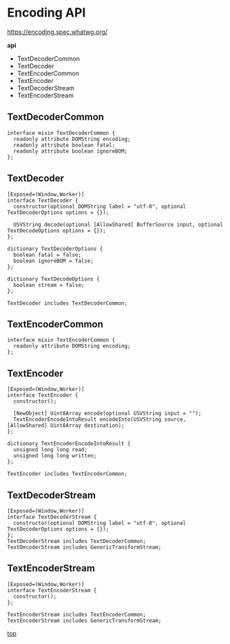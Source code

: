 # Encoding API

https://encoding.spec.whatwg.org/


**api**
- TextDecoderCommon
- TextDecoder
- TextEncoderCommon
- TextEncoder
- TextDecoderStream
- TextEncoderStream



## TextDecoderCommon

```webidl
interface mixin TextDecoderCommon {
  readonly attribute DOMString encoding;
  readonly attribute boolean fatal;
  readonly attribute boolean ignoreBOM;
};
```



## TextDecoder

```webidl
[Exposed=(Window,Worker)]
interface TextDecoder {
  constructor(optional DOMString label = "utf-8", optional TextDecoderOptions options = {});

  USVString decode(optional [AllowShared] BufferSource input, optional TextDecodeOptions options = {});
};

dictionary TextDecoderOptions {
  boolean fatal = false;
  boolean ignoreBOM = false;
};

dictionary TextDecodeOptions {
  boolean stream = false;
};

TextDecoder includes TextDecoderCommon;
```



## TextEncoderCommon

```webidl
interface mixin TextEncoderCommon {
  readonly attribute DOMString encoding;
};
```



## TextEncoder

```webidl
[Exposed=(Window,Worker)]
interface TextEncoder {
  constructor();

  [NewObject] Uint8Array encode(optional USVString input = "");
  TextEncoderEncodeIntoResult encodeInto(USVString source, [AllowShared] Uint8Array destination);
};

dictionary TextEncoderEncodeIntoResult {
  unsigned long long read;
  unsigned long long written;
};

TextEncoder includes TextEncoderCommon;
```



## TextDecoderStream

```webidl
[Exposed=(Window,Worker)]
interface TextDecoderStream {
  constructor(optional DOMString label = "utf-8", optional TextDecoderOptions options = {});
};
TextDecoderStream includes TextDecoderCommon;
TextDecoderStream includes GenericTransformStream;

```



## TextEncoderStream

```webidl
[Exposed=(Window,Worker)]
interface TextEncoderStream {
  constructor();
};

TextEncoderStream includes TextEncoderCommon;
TextEncoderStream includes GenericTransformStream;
```


[top](#)

